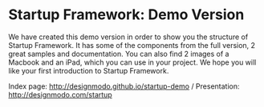 Startup Framework: Demo Version
============

We have created this demo version in order to show you the structure of Startup Framework. It has some of the components from the full version, 2 great samples and documentation. You can also find 2 images of a Macbook and an iPad, which you can use in your project. We hope you will like your first introduction to Startup Framework.

Index page: http://designmodo.github.io/startup-demo / Presentation: http://designmodo.com/startup
